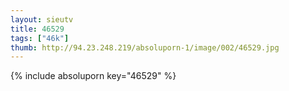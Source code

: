 ```yaml
--- 
layout: sieutv
title: 46529
tags: ["46k"]
thumb: http://94.23.248.219/absoluporn-1/image/002/46529.jpg
---
```

{% include absoluporn key="46529" %} 
